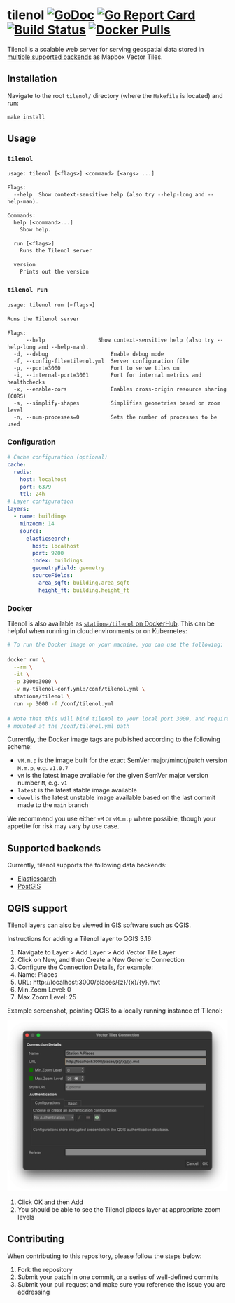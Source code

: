 # tilenol [![GoDoc](https://godoc.org/github.com/StationA/tilenol?status.svg)](https://godoc.org/github.com/StationA/tilenol) [![Go Report Card](https://goreportcard.com/badge/github.com/stationa/tilenol)](https://goreportcard.com/report/github.com/stationa/tilenol) [![Build Status](https://api.travis-ci.com/StationA/tilenol.svg?branch=main)](https://travis-ci.com/StationA/tilenol) [![Docker Pulls](https://img.shields.io/docker/pulls/stationa/tilenol)](https://hub.docker.com/repository/docker/stationa/tilenol)

Tilenol is a scalable web server for serving geospatial data stored in
[multiple supported backends](#supported-backends) as Mapbox Vector Tiles.

## Installation

Navigate to the root `tilenol/` directory (where the `Makefile` is located) and run:

```
make install
```

## Usage

### `tilenol`

```
usage: tilenol [<flags>] <command> [<args> ...]

Flags:
  --help  Show context-sensitive help (also try --help-long and --help-man).

Commands:
  help [<command>...]
    Show help.

  run [<flags>]
    Runs the Tilenol server

  version
    Prints out the version
```

### `tilenol run`

```
usage: tilenol run [<flags>]

Runs the Tilenol server

Flags:
      --help                 Show context-sensitive help (also try --help-long and --help-man).
  -d, --debug                    Enable debug mode
  -f, --config-file=tilenol.yml  Server configuration file
  -p, --port=3000                Port to serve tiles on
  -i, --internal-port=3001       Port for internal metrics and healthchecks
  -x, --enable-cors              Enables cross-origin resource sharing (CORS)
  -s, --simplify-shapes          Simplifies geometries based on zoom level
  -n, --num-processes=0          Sets the number of processes to be used
```

### Configuration

```yaml
# Cache configuration (optional)
cache:
  redis:
    host: localhost
    port: 6379
    ttl: 24h
# Layer configuration
layers:
  - name: buildings
    minzoom: 14
    source:
      elasticsearch:
        host: localhost
        port: 9200
        index: buildings
        geometryField: geometry
        sourceFields:
          area_sqft: building.area_sqft
          height_ft: building.height_ft
```

### Docker

Tilenol is also available as
[`stationa/tilenol` on DockerHub](https://hub.docker.com/repository/docker/stationa/tilenol). This
can be helpful when running in cloud environments or on Kubernetes:

```bash
# To run the Docker image on your machine, you can use the following:

docker run \
  --rm \
  -it \
  -p 3000:3000 \
  -v my-tilenol-conf.yml:/conf/tilenol.yml \
  stationa/tilenol \
  run -p 3000 -f /conf/tilenol.yml

# Note that this will bind tilenol to your local port 3000, and requires a configuration file to be
# mounted at the /conf/tilenol.yml path
```

Currently, the Docker image tags are published according to the following scheme:

- `vM.m.p` is the image built for the exact SemVer major/minor/patch version `M.m.p`, e.g. `v1.0.7`
- `vM` is the latest image available for the given SemVer major version number `M`, e.g. `v1`
- `latest` is the latest stable image available
- `devel` is the latest unstable image available based on the last commit made to the `main` branch

We recommend you use either `vM` or `vM.m.p` where possible, though your appetite for risk may vary
by use case.

## Supported backends

Currently, tilenol supports the following data backends:

- [Elasticsearch](examples/elasticsearch/)
- [PostGIS](examples/postgis/)

## QGIS support

Tilenol layers can also be viewed in GIS software such as QGIS.

Instructions for adding a Tilenol layer to QGIS 3.16:

1. Navigate to Layer > Add Layer > Add Vector Tile Layer
1. Click on New, and then Create a New Generic Connection
1. Configure the Connection Details, for example:
1. Name: Places
1. URL: http://localhost:3000/places/{z}/{x}/{y}.mvt
1. Min.Zoom Level: 0
1. Max.Zoom Level: 25

Example screenshot, pointing QGIS to a locally running instance of Tilenol:

![](Local_Tilenol_QGIS.png)

1. Click OK and then Add
1. You should be able to see the Tilenol places layer at appropriate zoom levels

## Contributing

When contributing to this repository, please follow the steps below:

1. Fork the repository
1. Submit your patch in one commit, or a series of well-defined commits
1. Submit your pull request and make sure you reference the issue you are addressing
